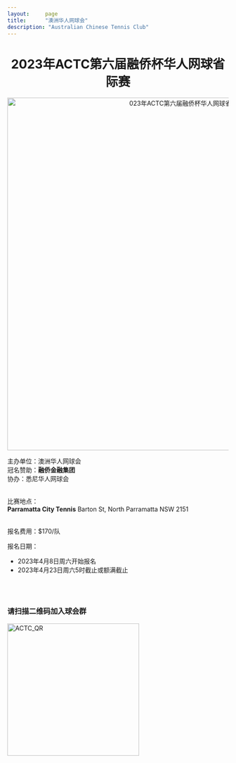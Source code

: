```yaml
---
layout:     page
title:      "澳洲华人网球会"
description: "Australian Chinese Tennis Club"
---
```


<h1 align="center">2023年ACTC第六届融侨杯华人网球省际赛</h1>

<p align="center"><img src="{{ site.baseurl }}/img/2023_regional_poster.jpg" class="img-responsive" width="800px" alt="023年ACTC第六届融侨杯华人网球省际赛"></p>

主办单位：澳洲华人网球会<br>
冠名赞助：<b>融侨金融集团</b><br>
协办：悉尼华人网球会<br><br>

比赛地点：<br><b>Parramatta City Tennis</b>   Barton St, North Parramatta NSW 2151<br><br>

<p>报名费用：$170/队</p>
<p>报名日期：<ul><li>2023年4月8日周六开始报名</li>
      <li>2023年4月23日周六5时截止或额满截止</li></ul></p>


<br><br>
<h3>请扫描二维码加入球会群</h3>

<a href="http://www.actc.org.au/img/actc_qr_code.png" target="_blank">
      <img src="{{ site.baseurl }}/img/actc_qr_code.png" class="img-responsive" width="300px" alt="ACTC_QR">
</a>
